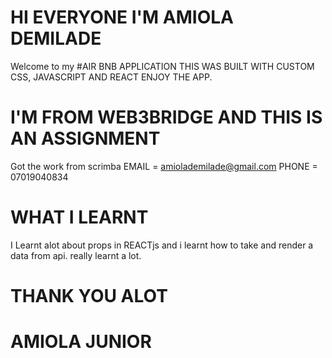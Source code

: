 # HI EVERYONE I'M AMIOLA DEMILADE 
Welcome to my #AIR BNB APPLICATION 
THIS WAS BUILT WITH CUSTOM CSS, JAVASCRIPT AND REACT 
ENJOY THE APP.

# I'M FROM WEB3BRIDGE AND THIS IS AN ASSIGNMENT 
Got the work from scrimba 
EMAIL = amiolademilade@gmail.com
PHONE = 07019040834

# WHAT I LEARNT
I Learnt alot about props in REACTjs and i learnt how to take and render a data from api.
really learnt a lot.

# THANK YOU ALOT
# AMIOLA JUNIOR